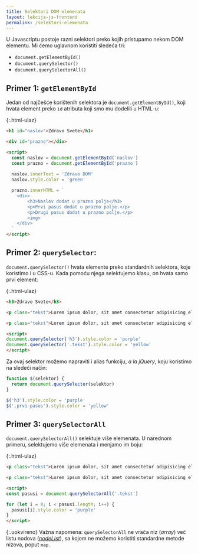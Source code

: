 ```yaml
---
title: Selektori DOM elemenata
layout: lekcija-js-frontend
permalink: /selektori-elemenata
---
```


U Javascriptu postoje razni selektori preko kojih pristupamo nekom DOM elementu. Mi ćemo uglavnom koristiti sledeća tri:

- `document.getElementById()`
- `document.querySelector()`
- `document.querySelectorAll()`


## Primer 1: `getElementById`

Jedan od najčešće korištenih selektora je `document.getElementById()`, koji hvata element preko `id` atributa koji smo mu dodelili u HTML-u:

{:.html-ulaz}
```html
<h1 id="naslov">Zdravo Svete</h1>

<div id="prazno"></div>

<script>
  const naslov = document.getElementById('naslov')
  const prazno = document.getElementById('prazno')
  
  naslov.innerText = 'Zdravo DOM'
  naslov.style.color = 'green'

  prazno.innerHTML = `
    <div>
        <h3>Naslov dodat u prazno polje</h3>
        <p>Prvi pasus dodat u prazno polje.</p>
        <p>Drugi pasus dodat u prazno polje.</p>
        <img>
    </div>
  `
</script>
```

## Primer 2: `querySelector`:

`document.querySelector()` hvata elemente preko standardnih selektora, koje koristimo i u CSS-u. Kada pomoću njega selektujemo klasu, on hvata samo prvi element:

{:.html-ulaz}
```html
<h3>Zdravo Svete</h3>

<p class="tekst">Lorem ipsum dolor, sit amet consectetur adipisicing elit. Recusandae eaque impedit id, distinctio, quasi aperiam vitae vel eos, cum deserunt dolorum dolores non magni fuga expedita possimus! Modi, quidem vero!</p>

<p class="tekst">Lorem ipsum dolor, sit amet consectetur adipisicing elit. Recusandae eaque impedit id, distinctio, quasi aperiam vitae vel eos, cum deserunt dolorum dolores non magni fuga expedita possimus! Modi, quidem vero!</p>

<script>
document.querySelector('h3').style.color = 'purple'
document.querySelector('.tekst').style.color = 'yellow'
</script>
```

Za ovaj selektor možemo napraviti i alias funkciju, *a la jQuery*, koju koristimo na sledeći način:

```js
function $(selektor) {
  return document.querySelector(selektor)
}

$('h3').style.color = 'purple'
$('.prvi-pasus').style.color = 'yellow'
```

## Primer 3: `querySelectorAll`

`document.querySelectorAll()` selektuje više elemenata. U narednom primeru, selektujemo više elemenata i menjamo im boju:

{:.html-ulaz}
```html
<p class="tekst">Lorem ipsum dolor, sit amet consectetur adipisicing elit. Recusandae eaque impedit id, distinctio, quasi aperiam vitae vel eos, cum deserunt dolorum dolores non magni fuga expedita possimus! Modi, quidem vero!</p>

<p class="tekst">Lorem ipsum dolor, sit amet consectetur adipisicing elit. Recusandae eaque impedit id, distinctio, quasi aperiam vitae vel eos, cum deserunt dolorum dolores non magni fuga expedita possimus! Modi, quidem vero!</p>

<script>
const pasusi = document.querySelectorAll('.tekst')

for (let i = 0; i < pasusi.length; i++) {
  pasusi[i].style.color = 'purple'
}
</script>
```

{:.uokvireno}
Važna napomena: `querySelectorAll` ne vraća niz (*array*) već listu nodova (*[nodeList](https://developer.mozilla.org/en-US/docs/Web/API/NodeList)*), sa kojom ne možemo koristiti standardne metode nizova, poput `map`.